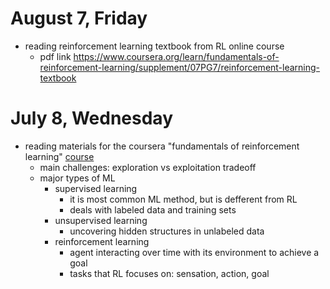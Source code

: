 # August 7, Friday

- reading reinforcement learning textbook from RL online course 
  - pdf link https://www.coursera.org/learn/fundamentals-of-reinforcement-learning/supplement/07PG7/reinforcement-learning-textbook

# July 8, Wednesday

- reading materials for the coursera "fundamentals of reinforcement learning" [course](https://www.coursera.org/learn/fundamentals-of-reinforcement-learning)
  - main challenges: exploration vs exploitation tradeoff
  - major types of ML
    - supervised learning
      - it is most common ML method, but is defferent from RL
      - deals with labeled data and training sets
    - unsupervised learning
      - uncovering hidden structures in unlabeled data
    - reinforcement learning
      - agent interacting over time with its environment to achieve a goal
      - tasks that RL focuses on: sensation, action, goal
